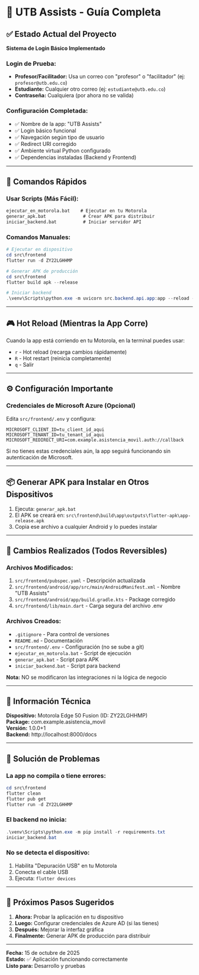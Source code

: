 # 📱 UTB Assists - Guía Completa

## ✅ Estado Actual del Proyecto

**Sistema de Login Básico Implementado**

### Login de Prueba:
- **Profesor/Facilitador:** Usa un correo con "profesor" o "facilitador" (ej: `profesor@utb.edu.co`)
- **Estudiante:** Cualquier otro correo (ej: `estudiante@utb.edu.co`)
- **Contraseña:** Cualquiera (por ahora no se valida)

### Configuración Completada:
- ✅ Nombre de la app: "UTB Assists"
- ✅ Login básico funcional
- ✅ Navegación según tipo de usuario
- ✅ Redirect URI corregido
- ✅ Ambiente virtual Python configurado
- ✅ Dependencias instaladas (Backend y Frontend)

---

## 🚀 Comandos Rápidos

### Usar Scripts (Más Fácil):
```cmd
ejecutar_en_motorola.bat    # Ejecutar en tu Motorola
generar_apk.bat              # Crear APK para distribuir
iniciar_backend.bat          # Iniciar servidor API
```

### Comandos Manuales:
```powershell
# Ejecutar en dispositivo
cd src\frontend
flutter run -d ZY22LGHHMP

# Generar APK de producción
cd src\frontend
flutter build apk --release

# Iniciar backend
.\venv\Scripts\python.exe -m uvicorn src.backend.api.app:app --reload --host 0.0.0.0 --port 8000
```

---

## 🎮 Hot Reload (Mientras la App Corre)

Cuando la app está corriendo en tu Motorola, en la terminal puedes usar:
- `r` - Hot reload (recarga cambios rápidamente)
- `R` - Hot restart (reinicia completamente)
- `q` - Salir

---

## ⚙️ Configuración Importante

### Credenciales de Microsoft Azure (Opcional)
Edita `src/frontend/.env` y configura:
```
MICROSOFT_CLIENT_ID=tu_client_id_aqui
MICROSOFT_TENANT_ID=tu_tenant_id_aqui
MICROSOFT_REDIRECT_URI=com.example.asistencia_movil.auth://callback
```

Si no tienes estas credenciales aún, la app seguirá funcionando sin autenticación de Microsoft.

---

## 📦 Generar APK para Instalar en Otros Dispositivos

1. Ejecuta: `generar_apk.bat`
2. El APK se creará en: `src\frontend\build\app\outputs\flutter-apk\app-release.apk`
3. Copia ese archivo a cualquier Android y lo puedes instalar

---

## 🔧 Cambios Realizados (Todos Reversibles)

### Archivos Modificados:
1. `src/frontend/pubspec.yaml` - Descripción actualizada
2. `src/frontend/android/app/src/main/AndroidManifest.xml` - Nombre "UTB Assists"
3. `src/frontend/android/app/build.gradle.kts` - Package corregido
4. `src/frontend/lib/main.dart` - Carga segura del archivo .env

### Archivos Creados:
- `.gitignore` - Para control de versiones
- `README.md` - Documentación
- `src/frontend/.env` - Configuración (no se sube a git)
- `ejecutar_en_motorola.bat` - Script de ejecución
- `generar_apk.bat` - Script para APK
- `iniciar_backend.bat` - Script para backend

**Nota:** NO se modificaron las integraciones ni la lógica de negocio

---

## 🎯 Información Técnica

**Dispositivo:** Motorola Edge 50 Fusion (ID: ZY22LGHHMP)  
**Package:** com.example.asistencia_movil  
**Versión:** 1.0.0+1  
**Backend:** http://localhost:8000/docs

---

## 🐛 Solución de Problemas

### La app no compila o tiene errores:
```powershell
cd src\frontend
flutter clean
flutter pub get
flutter run -d ZY22LGHHMP
```

### El backend no inicia:
```powershell
.\venv\Scripts\python.exe -m pip install -r requirements.txt
iniciar_backend.bat
```

### No se detecta el dispositivo:
1. Habilita "Depuración USB" en tu Motorola
2. Conecta el cable USB
3. Ejecuta: `flutter devices`

---

## 📝 Próximos Pasos Sugeridos

1. **Ahora:** Probar la aplicación en tu dispositivo
2. **Luego:** Configurar credenciales de Azure AD (si las tienes)
3. **Después:** Mejorar la interfaz gráfica
4. **Finalmente:** Generar APK de producción para distribuir

---

**Fecha:** 15 de octubre de 2025  
**Estado:** ✅ Aplicación funcionando correctamente  
**Listo para:** Desarrollo y pruebas
